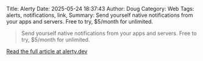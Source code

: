 Title: Alerty
Date: 2025-05-24 18:37:43
Author: Doug
Category: Web
Tags: alerts, notifications, link, 
Summary: Send yourself native notifications from your apps and servers. Free to try, $5/month for unlimited.

> Send yourself native notifications from your apps and servers. Free to try, $5/month for unlimited.

[Read the full article at alerty.dev](https://alerty.dev/)
